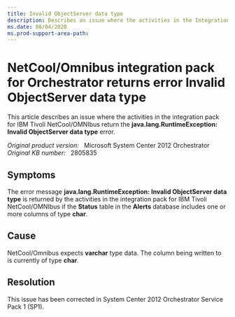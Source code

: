 ```yaml
---
title: Invalid ObjectServer data type 
description: Describes an issue where the activities in the Integration Pack for IBM Tivoli NetCool/OMNIbus return the Invalid ObjectServer data type error.
ms.date: 08/04/2020
ms.prod-support-area-path:
---
```

# NetCool/Omnibus integration pack for Orchestrator returns error Invalid ObjectServer data type

This article describes an issue where the activities in the integration pack for IBM Tivoli NetCool/OMNIbus return the **java.lang.RuntimeException: Invalid ObjectServer data type** error.

_Original product version:_ &nbsp; Microsoft System Center 2012 Orchestrator  
_Original KB number:_ &nbsp; 2805835

## Symptoms

The error message **java.lang.RuntimeException: Invalid ObjectServer data type** is returned by the activities in the integration pack for IBM Tivoli NetCool/OMNIbus if the **Status** table in the **Alerts** database includes one or more columns of type **char**.

## Cause

NetCool/Omnibus expects **varchar** type data. The column being written to is currently of type **char**.

## Resolution

This issue has been corrected in System Center 2012 Orchestrator Service Pack 1 (SP1).
